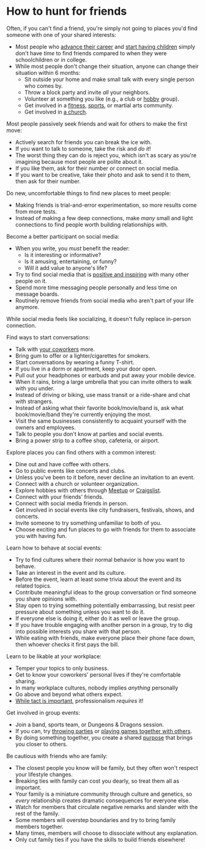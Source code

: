 
# How to hunt for friends

Often, if you can't find a friend, you're simply not going to places you'd find someone with one of your shared interests:

- Most people who [advance their career](jobs-1_why.md) and [start having children](parenting-babies.md) simply don't have *time* to find friends compared to when they were schoolchildren or in college.
- While most people don't change their situation, anyone can change their situation within 6 months:
  - Sit outside your home and make small talk with every single person who comes by.
  - Throw a block party and invite *all* your neighbors.
  - Volunteer at something you like (e.g., a club or [hobby](fun.md) group).
  - Get involved in a [fitness](body-exercise.md), [sports](fun-sports.md), or martial arts community.
  - Get involved in [a church](religion.md).

Most people passively seek friends and wait for others to make the first move:

- Actively search for friends you can break the ice with.
- If you want to talk to someone, take the risk and *do it*!
- The worst thing they can do is reject you, which isn't as scary as you're imagining because most people are polite about it.
- If you like them, ask for their number or connect on social media.
- If you want to be creative, take their photo and ask to send it to them, then ask for their number.

Do new, uncomfortable things to find new places to meet people:

- Making friends is trial-and-error experimentation, so more results come from more tests.
- Instead of making a few deep connections, make *many* small and light connections to find people worth building relationships with.

Become a better participant on social media:

- When you write, you *must* benefit the reader:
  - Is it interesting or informative?
  - Is it amusing, entertaining, or funny?
  - Will it add value to anyone's life?
- Try to find social media that is [positive and inspiring](mind-feelings-happiness.md) with many other people on it.
- Spend more time messaging people personally and less time on message boards.
- Routinely remove friends from social media who aren't part of your life anymore.

While social media feels like socializing, it doesn't fully replace in-person connection.

Find ways to start conversations:

- Talk with [your coworkers](jobs-1_why.md) more.
- Bring gum to offer or a lighter/cigarettes for smokers.
- Start conversations by wearing a funny T-shirt.
- If you live in a dorm or apartment, keep your door open.
- Pull out your headphones or earbuds and put away your mobile device.
- When it rains, bring a large umbrella that you can invite others to walk with you under.
- Instead of driving or biking, use mass transit or a ride-share and chat with strangers.
- Instead of asking what their favorite book/movie/band is, ask what book/movie/band they're currently enjoying the most.
- Visit the same businesses consistently to acquaint yourself with the owners and employees.
- Talk to people you don't know at parties and social events.
- Bring a power strip to a coffee shop, cafeteria, or airport.

Explore places you can find others with a common interest:

- Dine out and have coffee with others.
- Go to public events like concerts and clubs.
- Unless you've been to it before, never decline an invitation to an event.
- Connect with a church or volunteer organization.
- Explore hobbies with others through [Meetup](http://www.meetup.com/) or [Craigslist](https://craigslist.org/).
- Connect with your friends' friends.
- Connect with social media friends in person.
- Get involved in social events like city fundraisers, festivals, shows, and concerts.
- Invite someone to try something unfamiliar to both of you.
- Choose exciting and fun places to go with friends for them to associate you with having fun.

Learn how to behave at social events:

- Try to find cultures where their normal behavior is how you want to behave.
- Take an interest in the event and its culture.
- Before the event, learn at least some trivia about the event and its related topics.
- Contribute meaningful ideas to the group conversation or find someone you share opinions with.
- Stay open to trying something potentially embarrassing, but resist peer pressure about something unless you want to do it.
- If everyone else is doing it, either do it as well or leave the group.
- If you have trouble engaging with another person in a group, try to dig into possible interests you share with that person.
- While eating with friends, make everyone place their phone face down, then whoever checks it first pays the bill.

Learn to be likable at your workplace:

- Temper your topics to only business.
- Get to know your coworkers' personal lives if they're comfortable sharing.
- In many workplace cultures, nobody implies *anything* personally
- Go above and beyond what others expect.
- [While tact is important](people-3_respect.md), professionalism *requires* it!

Get involved in group events:

- Join a band, sports team, or Dungeons & Dragons session.
- If you can, try [throwing parties](fun-parties.md) or [playing games together with others](fun.md).
- By doing something together, you create a shared [purpose](purpose.md) that brings you closer to others.

Be cautious with friends who are family:

- The closest people you know will be family, but they often won't respect your lifestyle changes.
- Breaking ties with family can cost you dearly, so treat them all as important.
- Your family is a miniature community through culture and genetics, so *every* relationship creates dramatic consequences for everyone else.
- Watch for members that circulate negative remarks and slander with the rest of the family.
- Some members will overstep boundaries and try to bring family members together.
- Many times, members will choose to dissociate without any explanation.
- Only cut family ties if you have the skills to build friends elsewhere!
